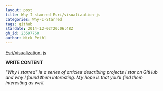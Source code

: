 ```yaml
---
layout: post
title: Why I starred Esri/visualization-js
categories: Why-I-Starred
tags: github
stardate: 2014-12-02T20:06:48Z
gh_id: 23597760
author: Nick Peihl
---
```


[Esri/visualization-js](https://github.com/Esri/visualization-js)

**WRITE CONTENT**

*"Why I starred" is a series of articles describing projects I star on GitHub and why I found them interesting. My hope is that you'll find them interesting as well.*

